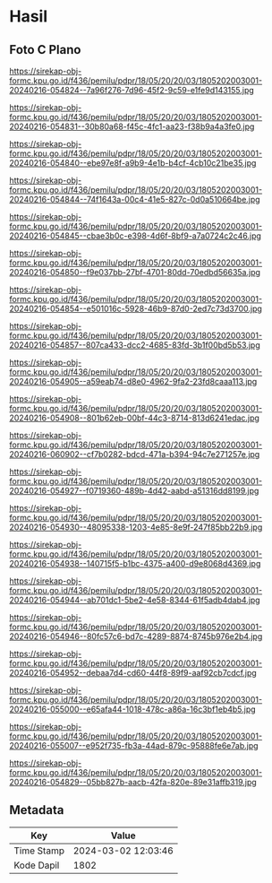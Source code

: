 # Hasil

## Foto C Plano

https://sirekap-obj-formc.kpu.go.id/f436/pemilu/pdpr/18/05/20/20/03/1805202003001-20240216-054824--7a96f276-7d96-45f2-9c59-e1fe9d143155.jpg

https://sirekap-obj-formc.kpu.go.id/f436/pemilu/pdpr/18/05/20/20/03/1805202003001-20240216-054831--30b80a68-f45c-4fc1-aa23-f38b9a4a3fe0.jpg

https://sirekap-obj-formc.kpu.go.id/f436/pemilu/pdpr/18/05/20/20/03/1805202003001-20240216-054840--ebe97e8f-a9b9-4e1b-b4cf-4cb10c21be35.jpg

https://sirekap-obj-formc.kpu.go.id/f436/pemilu/pdpr/18/05/20/20/03/1805202003001-20240216-054844--74f1643a-00c4-41e5-827c-0d0a510664be.jpg

https://sirekap-obj-formc.kpu.go.id/f436/pemilu/pdpr/18/05/20/20/03/1805202003001-20240216-054845--cbae3b0c-e398-4d6f-8bf9-a7a0724c2c46.jpg

https://sirekap-obj-formc.kpu.go.id/f436/pemilu/pdpr/18/05/20/20/03/1805202003001-20240216-054850--f9e037bb-27bf-4701-80dd-70edbd56635a.jpg

https://sirekap-obj-formc.kpu.go.id/f436/pemilu/pdpr/18/05/20/20/03/1805202003001-20240216-054854--e501016c-5928-46b9-87d0-2ed7c73d3700.jpg

https://sirekap-obj-formc.kpu.go.id/f436/pemilu/pdpr/18/05/20/20/03/1805202003001-20240216-054857--807ca433-dcc2-4685-83fd-3b1f00bd5b53.jpg

https://sirekap-obj-formc.kpu.go.id/f436/pemilu/pdpr/18/05/20/20/03/1805202003001-20240216-054905--a59eab74-d8e0-4962-9fa2-23fd8caaa113.jpg

https://sirekap-obj-formc.kpu.go.id/f436/pemilu/pdpr/18/05/20/20/03/1805202003001-20240216-054908--801b62eb-00bf-44c3-8714-813d6241edac.jpg

https://sirekap-obj-formc.kpu.go.id/f436/pemilu/pdpr/18/05/20/20/03/1805202003001-20240216-060902--cf7b0282-bdcd-471a-b394-94c7e271257e.jpg

https://sirekap-obj-formc.kpu.go.id/f436/pemilu/pdpr/18/05/20/20/03/1805202003001-20240216-054927--f0719360-489b-4d42-aabd-a51316dd8199.jpg

https://sirekap-obj-formc.kpu.go.id/f436/pemilu/pdpr/18/05/20/20/03/1805202003001-20240216-054930--48095338-1203-4e85-8e9f-247f85bb22b9.jpg

https://sirekap-obj-formc.kpu.go.id/f436/pemilu/pdpr/18/05/20/20/03/1805202003001-20240216-054938--140715f5-b1bc-4375-a400-d9e8068d4369.jpg

https://sirekap-obj-formc.kpu.go.id/f436/pemilu/pdpr/18/05/20/20/03/1805202003001-20240216-054944--ab701dc1-5be2-4e58-8344-61f5adb4dab4.jpg

https://sirekap-obj-formc.kpu.go.id/f436/pemilu/pdpr/18/05/20/20/03/1805202003001-20240216-054946--80fc57c6-bd7c-4289-8874-8745b976e2b4.jpg

https://sirekap-obj-formc.kpu.go.id/f436/pemilu/pdpr/18/05/20/20/03/1805202003001-20240216-054952--debaa7d4-cd60-44f8-89f9-aaf92cb7cdcf.jpg

https://sirekap-obj-formc.kpu.go.id/f436/pemilu/pdpr/18/05/20/20/03/1805202003001-20240216-055000--e65afa44-1018-478c-a86a-16c3bf1eb4b5.jpg

https://sirekap-obj-formc.kpu.go.id/f436/pemilu/pdpr/18/05/20/20/03/1805202003001-20240216-055007--e952f735-fb3a-44ad-879c-95888fe6e7ab.jpg

https://sirekap-obj-formc.kpu.go.id/f436/pemilu/pdpr/18/05/20/20/03/1805202003001-20240216-054829--05bb827b-aacb-42fa-820e-89e31affb319.jpg


## Metadata

| Key        | Value               |
| ---------- | ------------------- |
| Time Stamp | 2024-03-02 12:03:46 |
| Kode Dapil | 1802                |



